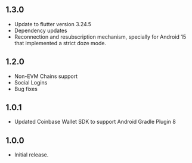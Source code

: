 ## 1.3.0

- Update to flutter version 3.24.5
- Dependency updates
- Reconnection and resubscription mechanism, specially for Android 15 that implemented a strict doze mode.

## 1.2.0

- Non-EVM Chains support
- Social Logins
- Bug fixes

## 1.0.1

- Updated Coinbase Wallet SDK to support Android Gradle Plugin 8

## 1.0.0

- Initial release.
